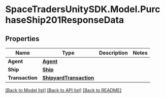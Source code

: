 # SpaceTradersUnitySDK.Model.PurchaseShip201ResponseData

## Properties

Name | Type | Description | Notes
------------ | ------------- | ------------- | -------------
**Agent** | [**Agent**](Agent.md) |  | 
**Ship** | [**Ship**](Ship.md) |  | 
**Transaction** | [**ShipyardTransaction**](ShipyardTransaction.md) |  | 

[[Back to Model list]](../README.md#documentation-for-models) [[Back to API list]](../README.md#documentation-for-api-endpoints) [[Back to README]](../README.md)

